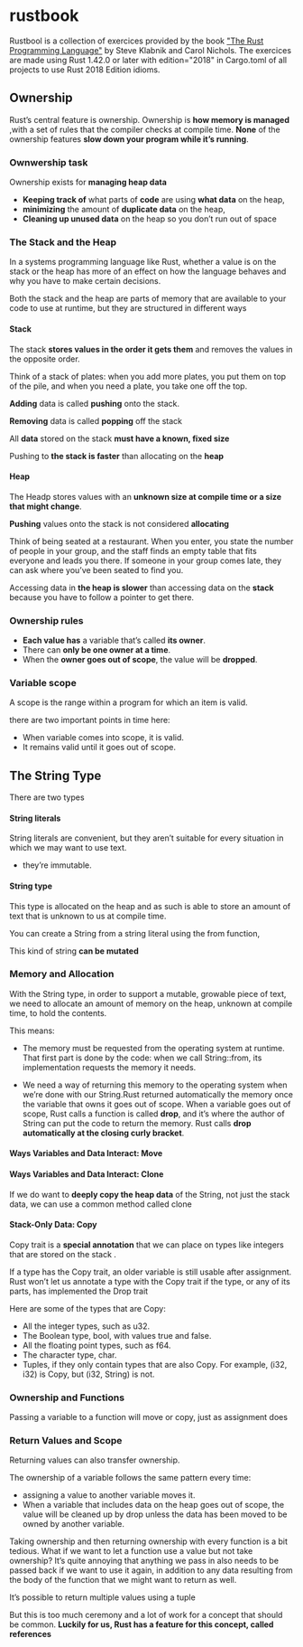 # rustbook
Rustbool is a collection of exercices provided by the book ["The Rust Programming Language"](https://doc.rust-lang.org/book/title-page.html) by Steve Klabnik and Carol Nichols.
The exercices are made using Rust 1.42.0 or later with edition="2018" in Cargo.toml of all projects to use Rust 2018 Edition idioms. 

## Ownership

Rust’s central feature is ownership. Ownership is **how memory is managed** ,with a set of rules that the compiler checks at compile time. **None** of the ownership features **slow down your program while it’s running**.

### Ownwership task

Ownership exists for **managing heap data** 

- **Keeping track of** what parts of **code** are using **what data** on the heap, 
- **minimizing** the amount of **duplicate data** on the heap, 
- **Cleaning up unused data** on the heap so you don’t run out of space 

### The Stack and the Heap

In a systems programming language like Rust, whether a value is on the stack or the heap has more of an effect on how the language behaves and why you have to make certain decisions.

Both the stack and the heap are parts of memory that are available to your code to use at runtime, but they are structured in different ways

#### Stack

The stack **stores values in the order it gets them** and removes the values in the opposite order.

Think of a stack of plates: when you add more plates, you put them on top of the pile, and when you need a plate, you take one off the top.

**Adding** data is called **pushing** onto the stack.

**Removing** data is called **popping** off the stack

All **data** stored on the stack **must have a known, fixed size**

Pushing to **the stack is faster** than allocating on the **heap**

#### Heap

The Headp stores values with an **unknown size at compile time or a size that might change**.

**Pushing** values onto the stack is not considered **allocating**

Think of being seated at a restaurant. When you enter, you state the number of people in your group, and the staff finds an empty table that fits everyone and leads you there. If someone in your group comes late, they can ask where you’ve been seated to find you.

Accessing data in **the heap is slower** than accessing data on the **stack** because you have to follow a pointer to get there.

### Ownership rules

- **Each value has** a variable that’s called **its owner**.
- There can **only be one owner at a time**.
- When the **owner goes out of scope**, the value will be **dropped**.

### Variable scope

A scope is the range within a program for which an item is valid.

there are two important points in time here:

- When variable comes into scope, it is valid.
- It remains valid until it goes out of scope.


## The String Type

There are two types 

#### String literals

String literals are convenient, but they aren’t suitable for every situation in which we may want to use text. 

- they’re immutable. 

#### String type

This type is allocated on the heap and as such is able to store an amount of text that is unknown to us at compile time. 

You can create a String from a string literal using the from function,

This kind of string **can be mutated**


### Memory and Allocation

With the String type, in order to support a mutable, growable piece of text, we need to allocate an amount of memory on the heap, unknown at compile time, to hold the contents. 

This means:

- The memory must be requested from the operating system at runtime. That first part is done by the code: when we call String::from, its implementation requests the memory it needs.


- We need a way of returning this memory to the operating system when we’re done with our String.Rust returned automatically the memory once the variable that owns it goes out of scope. When a variable goes out of scope, Rust calls a  function is called **drop**, and it’s where the author of String can put the code to return the memory. Rust calls **drop automatically at the closing curly bracket**.

#### Ways Variables and Data Interact: Move

#### Ways Variables and Data Interact: Clone

If we do want to **deeply copy the heap data** of the String, not just the stack data, we can use a common method called clone

#### Stack-Only Data: Copy

Copy trait is a **special annotation**  that we can place on types like integers that are stored on the stack . 

If a type has the Copy trait, an older variable is still usable after assignment. Rust won’t let us annotate a type with the Copy trait if the type, or any of its parts, has implemented the Drop trait

Here are some of the types that are Copy:

- All the integer types, such as u32.
- The Boolean type, bool, with values true and false.
- All the floating point types, such as f64.
- The character type, char.
- Tuples, if they only contain types that are also Copy. For example, (i32, i32) is Copy, but (i32, String) is not.

### Ownership and Functions

Passing a variable to a function will move or copy, just as assignment does

### Return Values and Scope
Returning values can also transfer ownership.

The ownership of a variable follows the same pattern every time: 

- assigning a value to another variable moves it. 
- When a variable that includes data on the heap goes out of scope, the value will be cleaned up by drop unless the data has been moved to be owned by another variable.

Taking ownership and then returning ownership with every function is a bit tedious. What if we want to let a function use a value but not take ownership? It’s quite annoying that anything we pass in also needs to be passed back if we want to use it again, in addition to any data resulting from the body of the function that we might want to return as well.

It’s possible to return multiple values using a tuple

But this is too much ceremony and a lot of work for a concept that should be common. **Luckily for us, Rust has a feature for this concept, called references**











